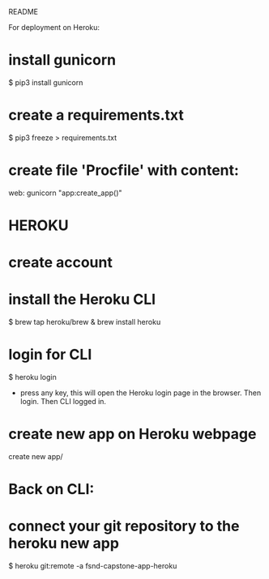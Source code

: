 README




For deployment on Heroku:

# install gunicorn
$ pip3 install gunicorn

# create a requirements.txt
$ pip3 freeze > requirements.txt

# create file 'Procfile' with content:
web: gunicorn "app:create_app()"


# HEROKU
# create account
# install the Heroku CLI
$ brew tap heroku/brew & brew install heroku
# login for CLI
$ heroku login
+ press any key, this will open the Heroku login page in the browser. Then login. Then CLI logged in.

# create new app on Heroku webpage
create new app/

# Back on CLI:
# connect your git repository to the heroku new app
$ heroku git:remote -a fsnd-capstone-app-heroku

